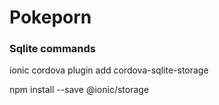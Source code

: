 # Pokeporn

### Sqlite commands
ionic cordova plugin add cordova-sqlite-storage

npm install --save @ionic/storage

